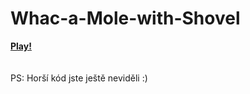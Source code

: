 # Whac-a-Mole-with-Shovel
<b>[Play!](https://philipburesh.github.io/Whac-a-Mole-with-Shovel/)</b><br>
<br>
<br>
PS: Horší kód jste ještě neviděli :)

